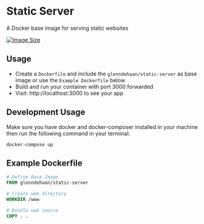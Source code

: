 # Static Server

A Docker base image for serving static websites

[![Image Size](https://img.shields.io/docker/image-size/glenndehaan/static-server)](https://hub.docker.com/r/glenndehaan/static-server)

## Usage
- Create a `Dockerfile` and include the `glenndehaan/static-server` as base image or use the `Example Dockerfile` below
- Build and run your container with port 3000 forwarded
- Visit: http://localhost:3000 to see your app

## Development Usage
Make sure you have docker and docker-composer installed in your machine then run the following command in your terminal:
```
docker-compose up
```

## Example Dockerfile
```dockerfile
# Define Base Image
FROM glenndehaan/static-server

# Create web directory
WORKDIR /www

# Bundle web source
COPY . .
```
